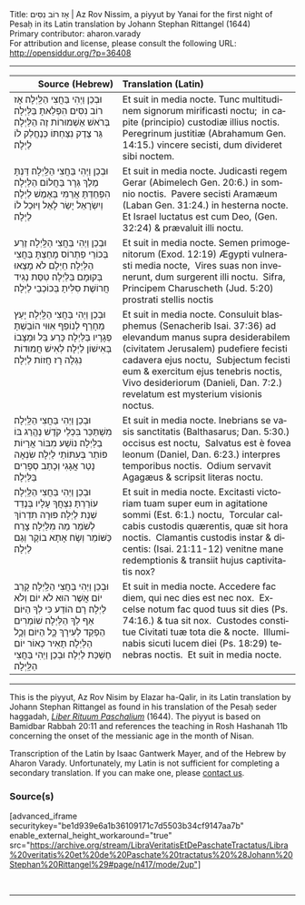 <html>
<head></head>
<body>
Title: אָז רוֹב נִסִּים | Az Rov Nissim, a piyyut by Yanai for the first night of Pesaḥ in its Latin translation by Johann Stephan Rittangel (1644)<br />
Primary contributor: aharon.varady<br />
For attribution and license, please consult the following URL: <a href="http://opensiddur.org/?p=36408">http://opensiddur.org/?p=36408</a>
<p />
<hr />

<table style="width="100%;margin-left: auto;margin-right: auto;" class="draggable">
<thead><tr><th id="x" style="text-align: right;">Source (Hebrew)</th><th style="text-align: left;">Translation (Latin)</th></tr></thead>
<tbody>
<tr><td style="vertical-align:top;">
<div class="liturgy" lang="he">
וּבְכֵן וַיְהִי בַּחֲצִי הַלַּֽיְלָה׃
<span class="acrostic">אָ</span>ז רוֹב נִסִּים הִפְלֵאתָ בַּלַּיְלָה׃
<span class="acrostic">בְּ</span>רֹאשׁ אַשְׁמוּרוֹת זֶה הַלַּיְלָה׃
<span class="acrostic">גֵּ</span>ר צֶדֶק נִצַּחְתּוֹ כְּנֶחֱלַק לוֹ לַיְלָה׃
</span></div></td>
 
<td style="vertical-align:top;">
<div class="latin" lang="la">
Et suit in media nocte.
Tunc multitudinem signorum mirificasti	noctu;<span class="acrostic">&nbsp;</span>
in capite (principio) custodiæ illius	noctis.<span class="acrostic">&nbsp;</span>
Peregrinum justitiæ (Abrahamum <span class="citation">Gen. 14:15</span>.) vincere secisti, dum divideret sibi	noctem.<span class="acrostic">&nbsp;</span>
</span></div></td></tr>


<tr><td style="vertical-align:top;">
<div class="liturgy" lang="he">
וּבְכֵן וַיְהִי בַּחֲצִי הַלַּֽיְלָה׃
<span class="acrostic">דַּ</span>נְתָּ מֶלֶךְ גְּרָר בַּחֲלוֹם הַלַּיְלָה׃
<span class="acrostic">הִ</span>פְחַדְתָּ אֲרַמִּי בְּאֶמֶשׁ לַיְלָה׃
<span class="acrostic">וְ</span>יִשְׂרָאֵל יָשַׂר לָאֵל וַיּוּכַל לוֹ לַיְלָה׃
</span></div></td>
 
<td style="vertical-align:top;">
<div class="latin" lang="la">
Et suit in media nocte.
Judicasti regem Gerar (Abimelech <span class="citation">Gen. 20:6</span>.) in somnio	noctis.<span class="acrostic">&nbsp;</span>
Pavere secisti Aramæum (Laban <span class="citation">Gen. 31:24</span>.) in hesterna	nocte.<span class="acrostic">&nbsp;</span>
Et Israel luctatus est cum Deo, <span class="citation">(Gen. 32:24)</span> & prævaluit illi	noctu.<span class="acrostic">&nbsp;</span>
</span></div></td></tr>


<tr><td style="vertical-align:top;">
<div class="liturgy" lang="he">
וּבְכֵן וַיְהִי בַּחֲצִי הַלַּֽיְלָה׃
<span class="acrostic">זֶ</span>רַע בְּכוֹרֵי פַתְרוֹס מָחַצְתָּ בַּחֲצִי הַלַּיְלָה׃
<span class="acrostic">חֵ</span>יְלָם לֹא מָצְאוּ בְּקוּמָם בַּלַּיְלָה׃
<span class="acrostic">טִ</span>סַּת נְגִיד חֲרוֹשֶׁת סִלִּיתָ בְּכוֹכְבֵי לַיְלָה׃
</span></div></td>
 
<td style="vertical-align:top;">
<div class="latin" lang="la">
Et suit in media nocte.
Semen primogenitorum <span class="citation">(Exod. 12:19)</span> Ægypti vulnerasti media	nocte,<span class="acrostic">&nbsp;</span>
Vires suas non invenerunt, dum surgerent illi	noctu.<span class="acrostic">&nbsp;</span>
Sifra, Principem Charuscheth <span class="citation">(Jud. 5:20)</span> prostrati stellis	noctis<span class="acrostic">&nbsp;</span>
</span></div></td></tr>


<tr><td style="vertical-align:top;">
<div class="liturgy" lang="he">
וּבְכֵן וַיְהִי בַּחֲצִי הַלַּֽיְלָה׃
<span class="acrostic">יָ</span>עַץ מְחָרֵף לְנוֹפֵף אִוּוּי הוֹבַשְׁתָּ פְגָרָיו בַּלַּיְלָה׃
<span class="acrostic">כָּ</span>רַע בֵּל וּמַצָּבוֹ בְּאִישׁוֹן לַיְלָה׃
<span class="acrostic">לְ</span>אִישׁ חֲמוּדוֹת נִגְלָה רָז חֲזוֹת לַיְלָה׃
</span></div></td>
 
<td style="vertical-align:top;">
<div class="latin" lang="la">
Et suit in media nocte.
Consuluit blasphemus (Senacherib <span class="citation">Isai. 37:36</span>) ad elevandum manus supra desiderabilem (civitatem Jerusalem) pudefiere fecisti cadavera ejus	noctu,<span class="acrostic">&nbsp;</span>
Subjectum fecisti eum & exercitum ejus tenebris	noctis,<span class="acrostic">&nbsp;</span>
Vivo desideriorum (Danieli, <span class="citation">Dan. 7:2</span>.) revelatum est mysterium visionis	noctus.<span class="acrostic">&nbsp;</span>
</span></div></td></tr>


<tr><td style="vertical-align:top;">
<div class="liturgy" lang="he">
וּבְכֵן וַיְהִי בַּחֲצִי הַלַּֽיְלָה׃
<span class="acrostic">מִ</span>שְׁתַּכֵּר בִּכְלֵי קֹדֶשׁ נֶהֱרַג בּוֹ בַלַּיְלָה׃
<span class="acrostic">נ</span>וֹשַׁע מִבּוֹר אֲרָיוֹת פּוֹתֵר בְּעִתּוֹתֵי לַיְלָה׃
<span class="acrostic">שִׂ</span>נְאָה נָטַר אֲגָגִי וְכָתַב סְפָרִים בַּלַּיְלָה׃
</span></div></td>
 
<td style="vertical-align:top;">
<div class="latin" lang="la">
Et suit in media nocte.
Inebrians se vasis sanctitatis (Balthasarus; <span class="citation">Dan. 5:30</span>.) occisus est	noctu,<span class="acrostic">&nbsp;</span>
Salvatus est è fovea leonum (Daniel, <span class="citation">Dan. 6:23</span>.) interpres temporibus	noctis.<span class="acrostic">&nbsp;</span>
Odium servavit Agagæus & scripsit literas	noctu.<span class="acrostic">&nbsp;</span>
</span></div></td></tr>


<tr><td style="vertical-align:top;">
<div class="liturgy" lang="he">
וּבְכֵן וַיְהִי בַּחֲצִי הַלַּֽיְלָה׃
<span class="acrostic">ע</span>וֹרַרְתָּ נִצְחֲךָ עָלָיו בְּנֶדֵד שְׁנַת לַיְלָה׃
<span class="acrostic">פּ</span>וּרָה תִדְרוֹךְ לְשֹׁמֵר מַה מִלַּיְלָה׃
<span class="acrostic">צָ</span>רַח כַּשּׁוֹמֵר וְשָׂח אָתָא בוֹקֶר וְגַם לַיְלָה׃
</span></div></td>
 
<td style="vertical-align:top;">
<div class="latin" lang="la">
Et suit in media nocte.
Excitasti victoriam tuam super eum in agitatione sommi <span class="citation">(Est. 6:1</span>.)	noctu,<span class="acrostic">&nbsp;</span>
Torcular calcabis custodis quærentis, quæ sit hora	noctis.<span class="acrostic">&nbsp;</span>
Clamantis custodis instar & dicentis: <span class="citation">(Isai. 21:11-12)</span> venitne mane redemptionis & transiit hujus captivitatis	nox?<span class="acrostic">&nbsp;</span>
</span></div></td></tr>


<tr><td style="vertical-align:top;">
<div class="liturgy" lang="he">
וּבְכֵן וַיְהִי בַּחֲצִי הַלַּֽיְלָה׃
<span class="acrostic">קָ</span>רֵב יוֹם אֲשֶׁר הוּא לֹא יוֹם וְלֹא לַיְלָה׃
<span class="acrostic">רָ</span>ם הוֹדַע כִּי לְךָ הַיּוֹם אַף לְךָ הַלַּיְלָה׃
<span class="acrostic">שׁ</span>וֹמְרִים הַפְקֵד לְעִירָךְ כָׇּל הַיּוֹם וְכָׇל הַלַּיְלָה׃
<span class="acrostic">תָּ</span>אִיר כְּאוֹר יוֹם חֶשְׁכַּת לַיְלָה׃
וּבְכֵן וַיְהִי בַּחֲצִי הַלַּֽיְלָה׃
</span></div></td>
 
<td style="vertical-align:top;">
<div class="latin" lang="la">
Et suit in media nocte.
Accedere fac diem, qui nec dies est nec	nox.<span class="acrostic">&nbsp;</span>
Excelse notum fac quod tuus sit dies <span class="citation">(Ps. 74:16.)</span> & tua sit	nox.<span class="acrostic">&nbsp;</span>
Custodes constitue Civitati tuæ tota die &	nocte.<span class="acrostic">&nbsp;</span>
Illuminabis sicuti lucem diei <span class="citation">(Ps. 18:29)</span> tenebras	noctis.<span class="acrostic">&nbsp;</span>
Et suit in media nocte.
</div></td></tr>
</tbody></table>

<hr />

This is the piyyut, Az Rov Nisim by Elazar ha-Qalir, in its Latin translation by Johann Stephan Rittangel as found in his translation of the Pesaḥ seder haggadah, <em><a href="/?p=19649">Liber Rituum Paschalium</a></em> (1644). The piyyut is based on Bamidbar Rabbah 20:11 and references the teaching in Rosh Hashanah 11b concerning the onset of the messianic age in the month of Nisan.

Transcription of the Latin by Isaac Gantwerk Mayer, and of the Hebrew by Aharon Varady. Unfortunately, my Latin is not sufficient for completing a secondary translation. If you can make one, please <a href="/contact/">contact us</a>.


<h3>Source(s)</h3>

[advanced_iframe securitykey="be1d939e6a1b36109171c7d5503b34cf9147aa7b" enable_external_height_workaround="true" src="https://archive.org/stream/LibraVeritatisEtDePaschateTractatus/Libra%20veritatis%20et%20de%20Paschate%20tractatus%20%28Johann%20Stephan%20Rittangel%29#page/n417/mode/2up"]

&nbsp;

<hr />

&nbsp;

</body>
</html>